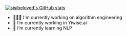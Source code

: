 [![sisibeloved's GitHub stats](https://github-readme-stats.vercel.app/api?username=sisibeloved&show_icons=true&theme=dracula)](https://github.com/sisibeloved)

- 🧑🏻‍💻 I'm currently working on algorithm engineering
- 🔭 I’m currently working in Yiwise.ai
- 🌱 I’m currently learning NLP
